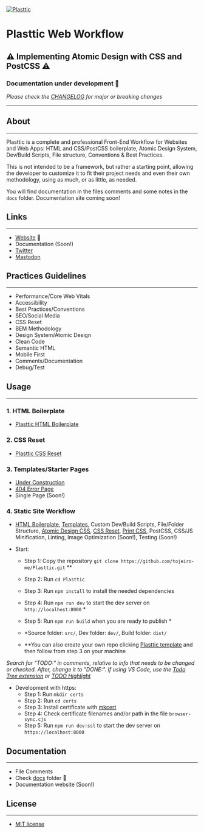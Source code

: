 [![Plasttic](https://plasttic.dev/assets/img/social/default-banner-1200_630.png)](https://plasttic.dev)

# Plasttic Web Workflow

## :warning: Implementing Atomic Design with CSS and PostCSS :warning:

### Documentation under development :construction:

_Please check the [CHANGELOG](/CHANGELOG.md) for major or breaking changes_

---

## About

---

Plasttic is a complete and professional Front-End Workflow for Websites and Web Apps: HTML and CSS/PostCSS boilerplate, Atomic Design System, Dev/Build Scripts, File structure, Conventions & Best Practices.

This is not intended to be a framework, but rather a starting point, allowing the developer to customize it to fit their project needs and even their own methodology, using as much, or as little, as needed.

You will find documentation in the files comments and some notes in the `docs` folder. Documentation site coming soon!

## Links

---

- [Website](https://plasttic.dev) :construction:
- Documentation (Soon!)
- [Twitter](https://twitter.com/Plasttic_Dev)
- [Mastodon](https://mastodon.social/@plasttic)

## Practices Guidelines

---

- Performance/Core Web Vitals
- Accessibility
- Best Practices/Conventions
- SEO/Social Media
- CSS Reset
- BEM Methodology
- Design System/Atomic Design
- Clean Code
- Semantic HTML
- Mobile First
- Comments/Documentation
- Debug/Test

## Usage

---

### 1. HTML Boilerplate

- [Plasttic HTML Boilerplate](https://github.com/tojeiro-me/Plasttic-boilerplate)

### 2. CSS Reset

- [Plasttic CSS Reset](https://github.com/tojeiro-me/Plasttic-reset)

### 3. Templates/Starter Pages

- [Under Construction](https://boilerplate.plasttic.dev/temporary.html)
- [404 Error Page](https://boilerplate.plasttic.dev/404.html)
- Single Page (Soon!)

### 4. Static Site Workflow

- [HTML Boilerplate](./src/index.html), [Templates](https://boilerplate.plasttic.dev), Custom Dev/Build Scripts, File/Folder Structure, [Atomic Design CSS](docs/atomic-design.md), [CSS Reset](https://github.com/tojeiro-me/Plasttic-reset), [Print CSS](./src/assets/css/print.css), PostCSS, CSS/JS Minification, Linting, Image Optimization (Soon!), Testing (Soon!)
- Start:

  - Step 1: Copy the repository `git clone https://github.com/tojeiro-me/Plasttic.git` \*\*
  - Step 2: Run `cd Plasttic`
  - Step 3: Run `npm install` to install the needed dependencies
  - Step 4: Run `npm run dev` to start the dev server on `http://localhost:8000` \*
  - Step 5: Run `npm run build` when you are ready to publish \*

  - \*Source folder: `src/`, Dev folder: `dev/`, Build folder: `dist/`
  - \*\*You can also create your own repo clicking [Plasttic template](https://github.com/tojeiro-me/Plasttic/generate) and then follow from step 3 on your machine

_Search for "TODO:" in comments, relative to info that needs to be changed or checked. After, change it to "DONE:". If using VS Code, use the [Todo Tree extension](https://marketplace.visualstudio.com/items?itemName=Gruntfuggly.todo-tree) or [TODO Highlight](https://marketplace.visualstudio.com/items?itemName=wayou.vscode-todo-highlight)_

- Development with https:
  - Step 1: Run `mkdir certs`
  - Step 2: Run `cd certs`
  - Step 3: Install certificate with [mkcert](https://mkcert.dev/)
  - Step 4: Check certificate filenames and/or path in the file `browser-sync.cjs`
  - Step 5: Run `npm run dev:ssl` to start the dev server on `https://localhost:8000`

## Documentation

---

- File Comments
- Check [docs](./docs) folder :construction:
- Documentation website (Soon!)

## License

---

- [MIT license](https://opensource.org/licenses/MIT)
